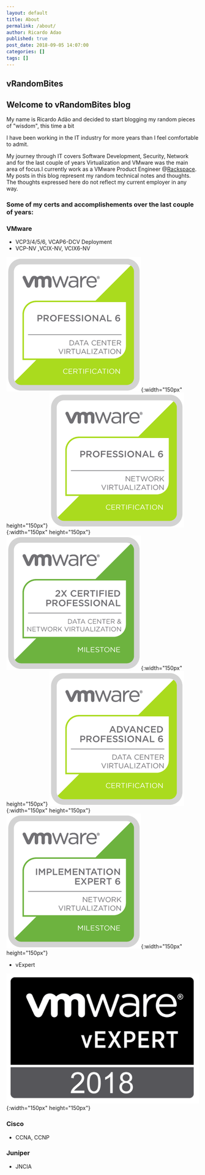 ```yaml
---
layout: default
title: About
permalink: /about/
author: Ricardo Adao
published: true
post_date: 2018-09-05 14:07:00
categories: []
tags: []
---
```

## vRandomBites ##

## Welcome to vRandomBites blog ##

My name is Ricardo Adão and decided to start blogging my random pieces of "wisdom", this time a bit

I have been working in the IT industry for more years than I feel comfortable to admit.

My journey through IT covers Software Development, Security, Network and for the last couple of years Virtualization and VMware was the main area of focus.I currently work as a VMware Product Engineer @<a href="https://www.rackspace.com/">Rackspace</a>. My posts in this blog represent my random technical notes and thoughts. The thoughts expressed here do not reflect my current employer in any way.

### Some of my certs and accomplishements over the last couple of years: ###

### VMware ###

  * VCP3/4/5/6, VCAP6-DCV Deployment
  * VCP-NV ,VCIX-NV, VCIX6-NV

 ![VCP-DCV6](/assets/vmware_Cert_P_DCV6.png){:width="150px" height="150px"}
 ![VCP-NV6](/assets/vmware_Cert_P_NV6.png){:width="150px" height="150px"}
 ![2xVCP-Milestone](/assets/vmware_Milestone_2xVCP_DCVNV.png){:width="150px" height="150px"}
 ![VCAP-DCV6](/assets/vmware_Cert_AP_DCV6.png){:width="150px" height="150px"}
 ![VCIX-NV6](/assets/vmware_Milestone_IE_NV6.png){:width="150px" height="150px"}

  * vExpert

 ![vExpert2018](/assets/vExpert.2018.png){:width="150px" height="150px"}

### Cisco ###

  * CCNA, CCNP

### Juniper ###

  * JNCIA
